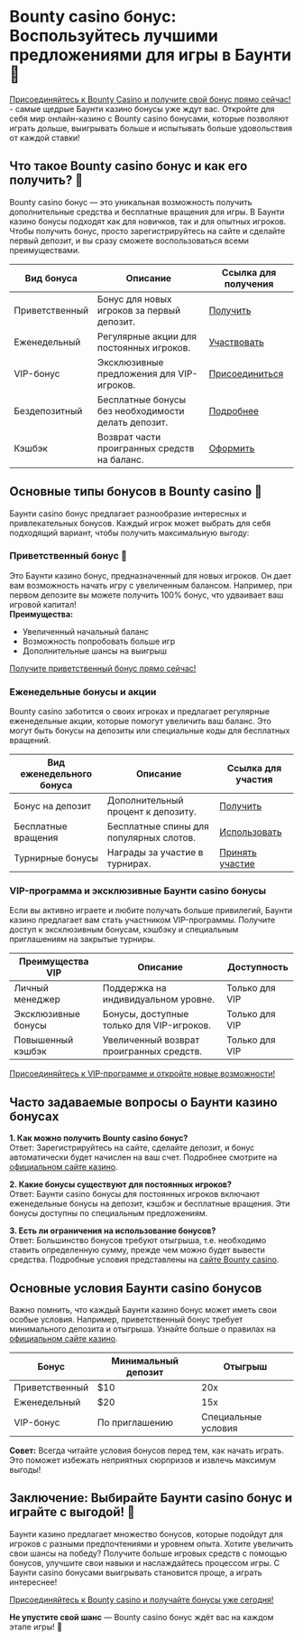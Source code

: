 # Bounty casino бонус: Воспользуйтесь лучшими предложениями для игры в Баунти 🎰

[Присоединяйтесь к Bounty Casino и получите свой бонус прямо сейчас!](https://bounty-casino.de/BOVK) - самые щедрые Баунти казино бонусы уже ждут вас. Откройте для себя мир онлайн-казино с Bounty casino бонусами, которые позволяют играть дольше, выигрывать больше и испытывать больше удовольствия от каждой ставки!

## Что такое Bounty casino бонус и как его получить? 🎁

Bounty casino бонус — это уникальная возможность получить дополнительные средства и бесплатные вращения для игры. В Баунти казино бонусы подходят как для новичков, так и для опытных игроков. Чтобы получить бонус, просто зарегистрируйтесь на сайте и сделайте первый депозит, и вы сразу сможете воспользоваться всеми преимуществами. 

| Вид бонуса       | Описание                                                  | Ссылка для получения |
|------------------|-----------------------------------------------------------|-----------------------|
| Приветственный   | Бонус для новых игроков за первый депозит.                | [Получить](https://bounty-casino.de/BOVK) |
| Еженедельный     | Регулярные акции для постоянных игроков.                  | [Участвовать](https://bounty-casino.de/BOVK) |
| VIP-бонус        | Эксклюзивные предложения для VIP-игроков.                 | [Присоединиться](https://bounty-casino.de/BOVK) |
| Бездепозитный    | Бесплатные бонусы без необходимости делать депозит.       | [Подробнее](https://bounty-casino.de/BOVK) |
| Кэшбэк           | Возврат части проигранных средств на баланс.              | [Оформить](https://bounty-casino.de/BOVK) |

## Основные типы бонусов в Bounty casino 🌟

Баунти casino бонус предлагает разнообразие интересных и привлекательных бонусов. Каждый игрок может выбрать для себя подходящий вариант, чтобы получить максимальную выгоду:

### Приветственный бонус 🎉

Это Баунти казино бонус, предназначенный для новых игроков. Он дает вам возможность начать игру с увеличенным балансом. Например, при первом депозите вы можете получить 100% бонус, что удваивает ваш игровой капитал!  
**Преимущества:**  
- Увеличенный начальный баланс  
- Возможность попробовать больше игр  
- Дополнительные шансы на выигрыш

[Получите приветственный бонус прямо сейчас!](https://bounty-casino.de/BOVK)

### Еженедельные бонусы и акции

Bounty casino заботится о своих игроках и предлагает регулярные еженедельные акции, которые помогут увеличить ваш баланс. Это могут быть бонусы на депозиты или специальные коды для бесплатных вращений.

| Вид еженедельного бонуса | Описание                                   | Ссылка для участия |
|--------------------------|--------------------------------------------|---------------------|
| Бонус на депозит         | Дополнительный процент к депозиту.        | [Получить](https://bounty-casino.de/BOVK) |
| Бесплатные вращения      | Бесплатные спины для популярных слотов.   | [Использовать](https://bounty-casino.de/BOVK) |
| Турнирные бонусы         | Награды за участие в турнирах.            | [Принять участие](https://bounty-casino.de/BOVK) |

### VIP-программа и эксклюзивные Баунти casino бонусы

Если вы активно играете и любите получать больше привилегий, Баунти казино предлагает вам стать участником VIP-программы. Получите доступ к эксклюзивным бонусам, кэшбэку и специальным приглашениям на закрытые турниры.

| Преимущества VIP | Описание                                           | Доступность        |
|------------------|----------------------------------------------------|--------------------|
| Личный менеджер  | Поддержка на индивидуальном уровне.                | Только для VIP     |
| Эксклюзивные бонусы | Бонусы, доступные только для VIP-игроков.        | Только для VIP     |
| Повышенный кэшбэк   | Увеличенный возврат проигранных средств.        | Только для VIP     |

[Присоединяйтесь к VIP-программе и откройте новые возможности!](https://bounty-casino.de/BOVK)

## Часто задаваемые вопросы о Баунти казино бонусах

**1. Как можно получить Bounty casino бонус?**  
Ответ: Зарегистрируйтесь на сайте, сделайте депозит, и бонус автоматически будет начислен на ваш счет. Подробнее смотрите на [официальном сайте казино](https://bounty-casino.de/BOVK).

**2. Какие бонусы существуют для постоянных игроков?**  
Ответ: Баунти casino бонусы для постоянных игроков включают еженедельные бонусы на депозит, кэшбэк и бесплатные вращения. Эти бонусы доступны по специальным предложениям. 

**3. Есть ли ограничения на использование бонусов?**  
Ответ: Большинство бонусов требуют отыгрыша, т.е. необходимо ставить определенную сумму, прежде чем можно будет вывести средства. Подробные условия представлены на [сайте Bounty casino](https://bounty-casino.de/BOVK).

## Основные условия Баунти casino бонусов

Важно помнить, что каждый Баунти казино бонус может иметь свои особые условия. Например, приветственный бонус требует минимального депозита и отыгрыша. Узнайте больше о правилах на [официальном сайте казино](https://bounty-casino.de/BOVK).

| Бонус              | Минимальный депозит    | Отыгрыш                |
|--------------------|------------------------|------------------------|
| Приветственный     | $10                    | 20x                    |
| Еженедельный       | $20                    | 15x                    |
| VIP-бонус          | По приглашению         | Специальные условия    |

**Совет:** Всегда читайте условия бонусов перед тем, как начать играть. Это поможет избежать неприятных сюрпризов и извлечь максимум выгоды!

## Заключение: Выбирайте Баунти casino бонус и играйте с выгодой! 💸

Баунти казино предлагает множество бонусов, которые подойдут для игроков с разными предпочтениями и уровнем опыта. Хотите увеличить свои шансы на победу? Получите больше игровых средств с помощью бонусов, улучшите свои навыки и наслаждайтесь процессом игры. С Баунти casino бонусами выигрывать становится проще, а играть интереснее!

[Присоединяйтесь к Bounty casino и получайте бонусы уже сегодня!](https://bounty-casino.de/BOVK)

**Не упустите свой шанс** — Bounty casino бонус ждёт вас на каждом этапе игры! 🎰
